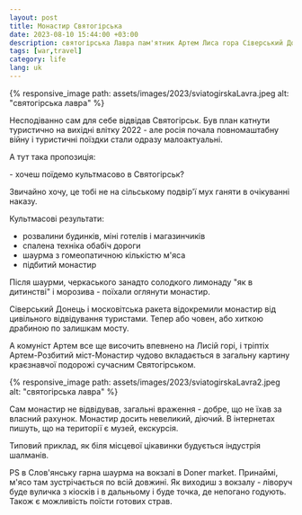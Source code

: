 ```yaml
---
layout: post
title: Монастир Святогірська
date: 2023-08-10 15:44:00 +03:00
description: святогірська Лавра пам'ятник Артем Лиса гора Сіверський Донець
tags: [war,travel]
category: life
lang: uk
---
```


{% responsive_image path: assets/images/2023/sviatogirskaLavra.jpeg alt: "святогірська лавра" %}

Несподіванно сам для себе відвідав Святогірськ. 
Був план катнути туристично на вихідні влітку 2022 - але росія почала повномаштабну війну і туристичні поїздки стали одразу малоактуальні. 

А тут така пропозиція: 

\- хочеш поїдемо культмасово в Святогірськ?

Звичайно хочу, це тобі не на сільському подвір'ї мух ганяти в очікуванні наказу.

Культмасові результати: 
- розвалини будинків, міні готелів і магазинчиків 
- спалена техніка обабіч дороги
- шаурма з гомеопатичною кількістю м'яса
- підбитий монастир

Після шаурми, черкаського занадто солодкого лимонаду "як в дитинстві" і морозива - поїхали оглянути монастир. 

Сіверський Донець і московітська ракета відокремили монастир від цивільного відвідування туристами.
Тепер або човен, або хиткою драбиною по залишкам мосту. 

А комуніст Артем все ще височить впевнено на Лисій горі, і тріптіх Артем-Розбитий міст-Монастир чудово вкладається в загальну картину краєзнавчої подорожі сучасним Святогірськом.
 
{% responsive_image path: assets/images/2023/sviatogirskaLavra2.jpeg alt: "святогірська лавра" %}

Сам монастир не відвідував, загальні враження - добре, що не їхав за власний рахунок.
Монастир досить невеликий, діючий.
В інтернетах пишуть, що на території є музей, екскурсія.

Типовий приклад, як біля місцевої  цікавинки будується індустрія шалманів.

PS в Слов'янську гарна шаурма на вокзалі в Doner market.
Принаймі, м'ясо там зустрічається по всій довжині.
Як виходиш з вокзалу - ліворуч буде вуличка з кіосків і в дальньому і буде точка, де непогано годують. 
Також є можливість поїсти готових страв.
